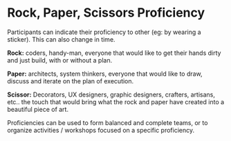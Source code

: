 # Rock, Paper, Scissors Proficiency

Participants can indicate their proficiency to other (eg: by wearing a sticker). This can also change in time.

**Rock:** coders, handy-man, everyone that would like to get their hands dirty and just build, with or without a plan.&#x20;

**Paper:**  architects, system thinkers, everyone that would like to draw, discuss and iterate on the plan of execution.

**Scissor:**  Decorators, UX designers, graphic designers, crafters, artisans, etc..  the touch that would bring what the rock and paper have created into a beautiful piece of art.&#x20;

Proficiencies can be used to form balanced and complete teams, or to organize  activities / workshops focused on a specific proficiency.
